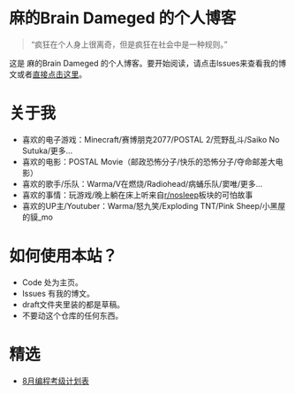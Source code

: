 # 麻的Brain Dameged 的个人博客
> “疯狂在个人身上很离奇，但是疯狂在社会中是一种规则。”

这是 麻的Brain Dameged 的个人博客。要开始阅读，请点击lssues来查看我的博文或者[直接点击这里](https://github.com/naosunshang/blog/issues)。
# 关于我
+ 喜欢的电子游戏：Minecraft/赛博朋克2077/POSTAL 2/荒野乱斗/Saiko No Sutuka/更多...
+ 喜欢的电影：POSTAL Movie（邮政恐怖分子/快乐的恐怖分子/夺命邮差大电影）
+ 喜欢的歌手/乐队：Warma/V在燃烧/Radiohead/病蛹乐队/窦唯/更多...
+ 喜欢的事情：玩游戏/晚上躺在床上听来自[r/nosleep](https://www.reddit.com/r/nosleep/)板块的可怕故事
+ 喜欢的UP主/Youtuber：Warma/怒九笑/Exploding TNT/Pink Sheep/小黑屋的貘_mo
# 如何使用本站？
+ Code 处为主页。
+ Issues 有我的博文。
+ draft文件夹里装的都是草稿。
+ 不要动这个仓库的任何东西。
# 精选
+ [8月编程考级计划表](https://github.com/naosunshang/blog/issues/2)
